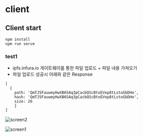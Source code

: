 # client

## Client start
```
npm install
npm run serve
```

### test1
+ ipfs.infura.io 게이트웨이를 통한 파일 업로드 + 파일 내용 가져오기
+ 파일 업로드 성공시 아래와 같은 Response
```
[
  {
    path: 'QmTJ5FauwmyHwXB6SAq3pCacbQScBtoEVep8tLstoGbDHo',
    hash: 'QmTJ5FauwmyHwXB6SAq3pCacbQScBtoEVep8tLstoGbDHo',
    size: 26
    }
]
```
![screen2](https://user-images.githubusercontent.com/4207593/53072914-d67da300-3529-11e9-9cf3-08767ddee3d6.png)

![screen1](https://user-images.githubusercontent.com/4207593/53072913-d5e50c80-3529-11e9-9963-19e94081b867.png)

